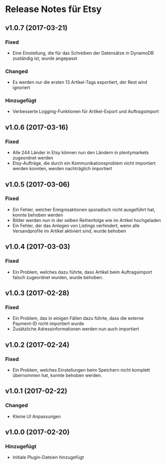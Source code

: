 # Release Notes für Etsy

## v1.0.7 (2017-03-21)
### Fixed
- Eine Einstellung, die für das Schreiben der Datensätze in DynamoDB zuständig ist, wurde angepasst 
### Changed 
- Es werden nur die ersten 13 Artikel-Tags exportiert, der Rest wird ignoriert
### Hinzugefügt
- Verbesserte Logging-Funktionen für Artikel-Export und Auftragsimport

## v1.0.6 (2017-03-16)
### Fixed
- Alle 244 Länder in Etsy können nun den Ländern in plentymarkets zugeordnet werden 
- Etsy-Aufträge, die durch ein Kommunikationsproblem nicht importiert werden konnten, werden nachträglich importiert

## v1.0.5 (2017-03-06)
### Fixed
- Ein Fehler, welcher Ereignisaktionen sporadisch nicht ausgeführt hat, konnte behoben werden
- Bilder werden nun in der selben Reihenfolge wie im Artikel hochgeladen
- Ein Fehler, der das Anlegen von Listings verhindert, wenn alle Versandprofile im Artikel aktiviert sind, wurde behoben

## v1.0.4 (2017-03-03)
### Fixed
- Ein Problem, welches dazu führte, dass Artikel beim Auftragsimport falsch zugeordnet wurden, wurde behoben. 

## v1.0.3 (2017-02-28)
### Fixed
- Ein Problem, das in einigen Fällen dazu führte, dass die externe Payment-ID nicht importiert wurde
- Zusätzliche Adressinformationen werden nun auch importiert

## v1.0.2 (2017-02-24)
### Fixed
- Ein Problem, welches Einstellungen beim Speichern nicht komplett übernommen hat, konnte behoben werden.

## v1.0.1 (2017-02-22)
### Changed
- Kleine UI Anpassungen

## v1.0.0 (2017-02-20)
### Hinzugefügt
- Initiale Plugin-Dateien hinzugefügt